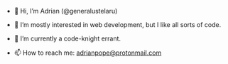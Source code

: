 - 👋 Hi, I’m Adrian (@generalustelaru)
- 👀 I’m mostly interested in web development, but I like all sorts of code.
- 🌱 I’m currently a code-knight errant.

- 📫 How to reach me: adrianpope@protonmail.com

<!---
generalustelaru/generalustelaru is a ✨ special ✨ repository because its `README.md` (this file) appears on your GitHub profile.
You can click the Preview link to take a look at your changes.
--->
